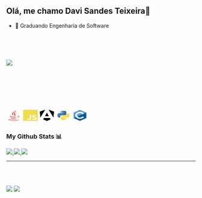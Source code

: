 ## Olá, me chamo Davi Sandes Teixeira👋

- 🌱 Graduando Engenharia de Software



<div><br><br><br><br>
<img height="180cm" src= "https://github-readme-stats.vercel.app/api?username=Davizera231&show_icons=true&theme=transparent"/>
</div><br><br><br><br>

##

<div sytle=""display: inline_block><br>
<img align="center" alt="Davi-Jv" height="30" width="40" src="https://raw.githubusercontent.com/devicons/devicon/master/icons/java/java-plain.svg">
<img align="center" alt="Davi-Js" height="30" width="40" src="https://raw.githubusercontent.com/devicons/devicon/master/icons/javascript/javascript-plain.svg">
<img align="center" alt="Davi-Angular" height="30" width="40" src="https://raw.githubusercontent.com/devicons/devicon/master/icons/angular/angular-plain.svg">
<img align="center" alt="Davi-Python" height="30" width="40" src="https://raw.githubusercontent.com/devicons/devicon/master/icons/python/python-original.svg">
<img align="center" alt="Davi-C" height="30" width="40" src="https://raw.githubusercontent.com/devicons/devicon/master/icons/c/c-original.svg">
</div>

##

<!--ícones e imagem das estatísticas-->
<div>
  <h3>My Github Stats 📊</h3>
  <a href="https://github.com/Davizera231">
  <img height="180em" src="https://github-readme-stats.vercel.app/api?username=Davizera231&show_icons=true&theme=dracula&include_all_commits=true&count_private=true"/>
    
  <img height="180em" src="https://github-readme-stats.vercel.app/api/top-langs/?username=Davizera231&layout=compact&langs_count=7&theme=dracula"/>
    
 <img height="180em" src="https://github-readme-streak-stats.herokuapp.com/?user=Davizera231&theme=dracula&hide_border=false"/>
<hr>
</div>



<div><br><br><br> 
  <a href = "mailto:Davi.Sandes.Teixeira@outlook.com"><img src="https://img.shields.io/badge/-outlook-%23333?style=for-the-badge&logo=outlook&logoColor=white" target="_blank"></a>
  <a href="https://www.linkedin.com/in/davi-sandes-teixeira-43218b204" target="_blank"><img src="https://img.shields.io/badge/-LinkedIn-%230077B5?style=for-the-badge&logo=linkedin&logoColor=white" target="_blank"></a> 
  
</div>


<!--
**Davizera231/Davizera231** is a ✨ _special_ ✨ repository because its `README.md` (this file) appears on your GitHub profile.

Here are some ideas to get you started:

- 🔭 I’m currently working on ...
- 🌱 I’m currently learning ...
- 👯 I’m looking to collaborate on ...
- 🤔 I’m looking for help with ...
- 💬 Ask me about ...
- 📫 How to reach me: ...
- 😄 Pronouns: ...
- ⚡ Fun fact: ...
-->

